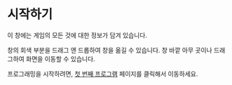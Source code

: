 # 시작하기
이 창에는 게임의 모든 것에 대한 정보가 담겨 있습니다.

창의 회색 부분을 드래그 앤 드롭하여 창을 옮길 수 있습니다.
창 바깥 아무 곳이나 드래그하여 화면을 이동할 수 있습니다.

프로그래밍을 시작하려면, [첫 번째 프로그램](docs/first_program.md) 페이지를 클릭해서 이동하세요.